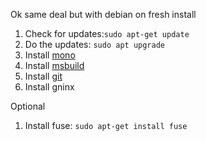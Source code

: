 Ok same deal but with debian on fresh install
1. Check for updates:``sudo apt-get update``
2. Do the updates: ``sudo apt upgrade``
3. Install [mono](https://www.mono-project.com/download/stable/#download-lin-debian)
4. Install [msbuild](https://www.microsoft.com/net/learn/get-started-with-dotnet-tutorial)
5. Install [git](https://gist.github.com/derhuerst/1b15ff4652a867391f03)
6. Install gninx

Optional
1. Install fuse: ``sudo apt-get install fuse``
